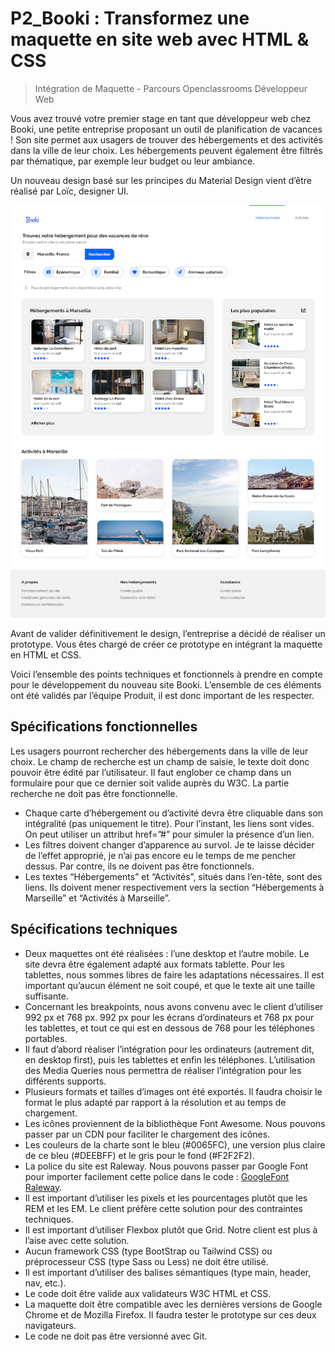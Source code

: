 # P2_Booki : Transformez une maquette en site web avec HTML & CSS
> Intégration de Maquette - Parcours Openclassrooms Développeur Web

Vous avez trouvé votre premier stage en tant que développeur web chez Booki, une petite entreprise proposant un outil de planification de vacances ! Son site permet aux usagers de trouver des hébergements et des activités dans la ville de leur choix. Les hébergements peuvent également être filtrés par thématique, par exemple leur budget ou leur ambiance.

Un nouveau design basé sur les principes du Material Design vient d’être réalisé par Loïc, designer UI.

![Maquette Desktop](https://github.com/mhihmi/OC_P2_Booki/blob/master/images/Desktop_maquette.png)

Avant de valider définitivement le design, l’entreprise a décidé de réaliser un prototype. Vous êtes chargé de créer ce prototype en intégrant la maquette en HTML et CSS.

Voici l’ensemble des points techniques et fonctionnels à prendre en compte pour le développement du nouveau site Booki. L’ensemble de ces éléments ont été validés par l’équipe Produit, il est donc important de les respecter.

## Spécifications fonctionnelles

Les usagers pourront rechercher des hébergements dans la ville de
leur choix. Le champ de recherche est un champ de saisie, le texte
doit donc pouvoir être édité par l’utilisateur. Il faut englober ce
champ dans un formulaire pour que ce dernier soit valide auprès du
W3C. La partie recherche ne doit pas être fonctionnelle.
* Chaque carte d’hébergement ou d’activité devra être cliquable dans
son intégralité (pas uniquement le titre). Pour l’instant, les liens sont
vides. On peut utiliser un attribut href=”#” pour simuler la
présence d’un lien.
* Les filtres doivent changer d’apparence au survol. Je te laisse décider
de l’effet approprié, je n’ai pas encore eu le temps de me pencher
dessus. Par contre, ils ne doivent pas être fonctionnels.
* Les textes “Hébergements” et “Activités”, situés dans l’en-tête, sont
des liens. Ils doivent mener respectivement vers la section
“Hébergements à Marseille” et “Activités à Marseille”.

## Spécifications techniques

* Deux maquettes ont été réalisées : l’une desktop et l’autre mobile. Le site devra être également adapté aux formats tablette. Pour les tablettes, nous sommes libres de faire les adaptations nécessaires. Il est important qu’aucun élément ne soit coupé, et que le texte ait une taille suffisante.
* Concernant les breakpoints, nous avons convenu avec le client
d’utiliser 992 px et 768 px.
992 px pour les écrans d’ordinateurs et 768 px pour les tablettes, et
tout ce qui est en dessous de 768 pour les téléphones portables.
* Il faut d’abord réaliser l’intégration pour les ordinateurs (autrement
dit, en desktop first), puis les tablettes et enfin les téléphones.
L’utilisation des Media Queries nous permettra de réaliser
l’intégration pour les différents supports.
* Plusieurs formats et tailles d’images ont été exportés. Il faudra choisir
le format le plus adapté par rapport à la résolution et au temps de
chargement.
* Les icônes proviennent de la bibliothèque Font Awesome. Nous
pouvons passer par un CDN pour faciliter le chargement des icônes.
* Les couleurs de la charte sont le bleu (#0065FC), une version plus
claire de ce bleu (#DEEBFF) et le gris pour le fond (#F2F2F2).
* La police du site est Raleway. Nous pouvons passer par Google Font
pour importer facilement cette police dans le code :
[GoogleFont Raleway](https://fonts.google.com/specimen/Raleway).
* Il est important d’utiliser les pixels et les pourcentages plutôt que les
REM et les EM. Le client préfère cette solution pour des contraintes
techniques.
* Il est important d’utiliser Flexbox plutôt que Grid. Notre client est
plus à l’aise avec cette solution.
* Aucun framework CSS (type BootStrap ou Tailwind CSS) ou
préprocesseur CSS (type Sass ou Less) ne doit être utilisé.
* Il est important d’utiliser des balises sémantiques (type main,
header, nav, etc.).
* Le code doit être valide aux validateurs W3C HTML et CSS.
* La maquette doit être compatible avec les dernières versions de
Google Chrome et de Mozilla Firefox. Il faudra tester le prototype sur
ces deux navigateurs.
* Le code ne doit pas être versionné avec Git.
